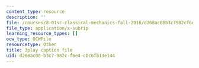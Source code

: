 ```yaml
---
content_type: resource
description: ''
file: /courses/8-01sc-classical-mechanics-fall-2016/d268ac08b3c7982cf6e4cbc6fb13e144_e548hRYcXlg.srt
file_type: application/x-subrip
learning_resource_types: []
ocw_type: OCWFile
resourcetype: Other
title: 3play caption file
uid: d268ac08-b3c7-982c-f6e4-cbc6fb13e144
---
```

